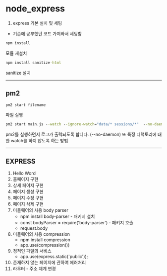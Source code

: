 # node_express

1. express 기본 설치 및 세팅

- 기존에 공부했던 코드 가져와서 세팅함

```cmd
npm install
```

모듈 재설치

```cmd
npm install sanitize-html
```

sanitize 설치

---

## pm2

```cmd
pm2 start filename
```

파일 실행

```cmd
pm2 start main.js --watch --ignore-watch="data/* sessions/*"  --no-daemon
```

pm2를 실행하면서 로그가 출력되도록 합니다. (--no-daemon) 또 특정 디랙토리에 대한 watch를 하지 않도록 하는 방법

---

## EXPRESS

1. Hello Word
2. 홈페이지 구현
3. 상세 페이지 구현
4. 페이지 생성 구현
5. 페이지 수정 구현
6. 페이지 삭제 구현
7. 미들웨어의 사용 body parser
   - npm install body-parser - 패키지 설치
   - const bodyParser = require('body-parser') - 패키지 호출
   - request.body
8. 미들웨어의 사용 compression
   - npm install compression
   - app.use(compression())
9. 정적인 파일의 서비스
   - app.use(express.static('public'));
10. 존재하지 않는 페이지에 관하여 에러처리
11. 라우터 - 주소 체계 변경
